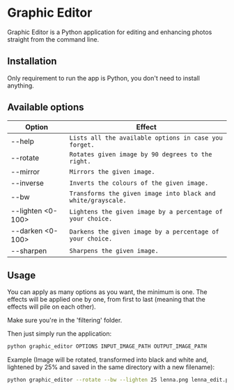 # Graphic Editor

Graphic Editor is a Python application for editing and enhancing photos straight from the command line.

## Installation

Only requirement to run the app is Python, you don't need to install anything.

## Available options
| Option            | Effect                                                        |
| ----------------- | ------------------------------------------------------------- |
| --help            | `Lists all the available options in case you forget.`         |
| --rotate          | `Rotates given image by 90 degrees to the right.`             |
| --mirror          | `Mirrors the given image.`                                    |
| --inverse         | `Inverts the colours of the given image.`                     |
| --bw              | `Transforms the given image into black and white/grayscale.`  |
| --lighten <0-100> | `Lightens the given image by a percentage of your choice.`    |
| --darken <0-100>  | `Darkens the given image by a percentage of your choice.`     |
| --sharpen         | `Sharpens the given image.`                                   |

## Usage

You can apply as many options as you want, the minimum is one. The effects will be applied
one by one, from first to last (meaning that the effects will pile on each other).

Make sure you're in the 'filtering' folder.

Then just simply run the application:
```bash
python graphic_editor OPTIONS INPUT_IMAGE_PATH OUTPUT_IMAGE_PATH
```

Example (Image will be rotated, transformed into black and white and, lightened by 25% and saved in the same directory with a new filename):
```bash
python graphic_editor --rotate --bw --lighten 25 lenna.png lenna_edit.png
```
